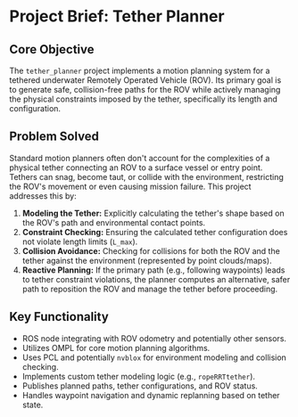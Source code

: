 # Project Brief: Tether Planner

## Core Objective

The `tether_planner` project implements a motion planning system for a tethered underwater Remotely Operated Vehicle (ROV). Its primary goal is to generate safe, collision-free paths for the ROV while actively managing the physical constraints imposed by the tether, specifically its length and configuration.

## Problem Solved

Standard motion planners often don't account for the complexities of a physical tether connecting an ROV to a surface vessel or entry point. Tethers can snag, become taut, or collide with the environment, restricting the ROV's movement or even causing mission failure. This project addresses this by:

1.  **Modeling the Tether:** Explicitly calculating the tether's shape based on the ROV's path and environmental contact points.
2.  **Constraint Checking:** Ensuring the calculated tether configuration does not violate length limits (`L_max`).
3.  **Collision Avoidance:** Checking for collisions for both the ROV and the tether against the environment (represented by point clouds/maps).
4.  **Reactive Planning:** If the primary path (e.g., following waypoints) leads to tether constraint violations, the planner computes an alternative, safer path to reposition the ROV and manage the tether before proceeding.

## Key Functionality

-   ROS node integrating with ROV odometry and potentially other sensors.
-   Utilizes OMPL for core motion planning algorithms.
-   Uses PCL and potentially `nvblox` for environment modeling and collision checking.
-   Implements custom tether modeling logic (e.g., `ropeRRTtether`).
-   Publishes planned paths, tether configurations, and ROV status.
-   Handles waypoint navigation and dynamic replanning based on tether state.
